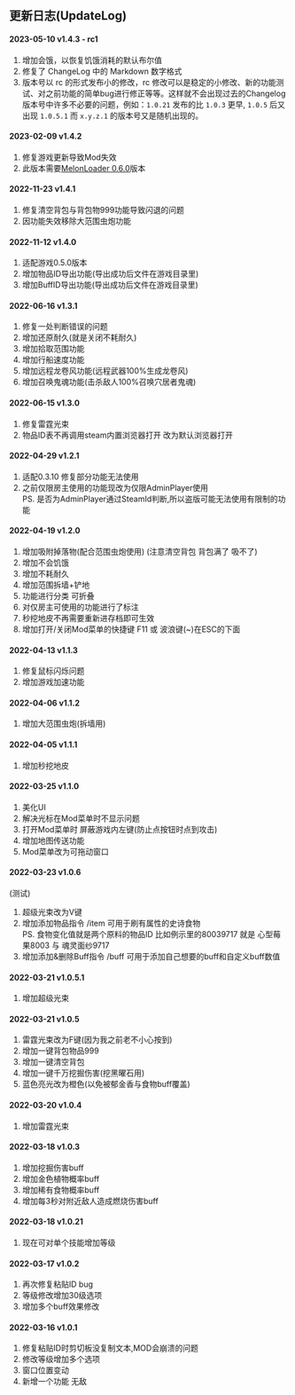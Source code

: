 ## 更新日志(UpdateLog)

#### 2023-05-10 v1.4.3 - rc1
1. 增加会饿，以恢复饥饿消耗的默认布尔值
2. 修复了 ChangeLog 中的 Markdown 数字格式
3. 版本号以 rc 的形式发布小的修改，rc 修改可以是稳定的小修改、新的功能测试、对之前功能的简单bug进行修正等等。这样就不会出现过去的Changelog版本号中许多不必要的问题，例如：`1.0.21` 发布的比 `1.0.3` 更早, `1.0.5` 后又出现 `1.0.5.1` 而 `x.y.z.1` 的版本号又是随机出现的。

#### 2023-02-09 v1.4.2
1. 修复游戏更新导致Mod失效  
2. 此版本需要[MelonLoader 0.6.0](https://github.com/LavaGang/MelonLoader/releases/tag/v0.6.0)版本

#### 2022-11-23 v1.4.1 
1. 修复清空背包与背包物999功能导致闪退的问题  
2. 因功能失效移除大范围虫炮功能

#### 2022-11-12 v1.4.0 
1. 适配游戏0.5.0版本  
2. 增加物品ID导出功能(导出成功后文件在游戏目录里)  
3. 增加BuffID导出功能(导出成功后文件在游戏目录里)  

#### 2022-06-16 v1.3.1
1. 修复一处判断错误的问题  
2. 增加还原耐久(就是关闭不耗耐久)  
3. 增加拾取范围功能  
4. 增加行船速度功能  
5. 增加远程龙卷风功能(远程武器100%生成龙卷风)  
6. 增加召唤鬼魂功能(击杀敌人100%召唤穴居者鬼魂)  

#### 2022-06-15 v1.3.0
1. 修复雷霆光束  
2. 物品ID表不再调用steam内置浏览器打开 改为默认浏览器打开  

#### 2022-04-29 v1.2.1  
1. 适配0.3.10 修复部分功能无法使用  
2. 之前仅限房主使用的功能现改为仅限AdminPlayer使用  
PS. 是否为AdminPlayer通过SteamId判断,所以盗版可能无法使用有限制的功能  

#### 2022-04-19 v1.2.0
1. 增加吸附掉落物(配合范围虫炮使用) (注意清空背包 背包满了 吸不了)  
2. 增加不会饥饿  
3. 增加不耗耐久  
4. 增加范围拆墙+铲地  
5. 功能进行分类 可折叠  
6. 对仅房主可使用的功能进行了标注  
7. 秒挖地皮不再需要重新进存档即可生效  
8. 增加打开/关闭Mod菜单的快捷键 F11 或 波浪键(~)在ESC的下面  

#### 2022-04-13 v1.1.3
1. 修复鼠标闪烁问题  
2. 增加游戏加速功能  

#### 2022-04-06 v1.1.2
1. 增加大范围虫炮(拆墙用)  

#### 2022-04-05 v1.1.1
1. 增加秒挖地皮  

#### 2022-03-25 v1.1.0
1. 美化UI  
2. 解决光标在Mod菜单时不显示问题  
3. 打开Mod菜单时 屏蔽游戏内左键(防止点按钮时点到攻击)  
4. 增加地图传送功能  
5. Mod菜单改为可拖动窗口  

#### 2022-03-23 v1.0.6
(测试)  
1. 超级光束改为V键  
2. 增加添加物品指令 /item 可用于刷有属性的史诗食物  
PS. 食物变化值就是两个原料的物品ID 比如例示里的80039717 就是 心型莓果8003 与 魂灵面纱9717   
3. 增加添加&删除Buff指令 /buff 可用于添加自己想要的buff和自定义buff数值   

#### 2022-03-21 v1.0.5.1
1. 增加超级光束  

#### 2022-03-21 v1.0.5
1. 雷霆光束改为F键(因为我之前老不小心按到)  
2. 增加一键背包物品999  
3. 增加一键清空背包  
4. 增加一键千万挖掘伤害(挖黑曜石用)  
5. 蓝色亮光改为橙色(以免被郁金香与食物buff覆盖)  

#### 2022-03-20 v1.0.4
1. 增加雷霆光束  

#### 2022-03-18 v1.0.3
1. 增加挖掘伤害buff  
2. 增加金色植物概率buff  
3. 增加稀有食物概率buff  
4. 增加每3秒对附近敌人造成燃烧伤害buff  

#### 2022-03-18 v1.0.21
1. 现在可对单个技能增加等级  

#### 2022-03-17 v1.0.2
1. 再次修复粘贴ID bug  
2. 等级修改增加30级选项  
3. 增加多个buff效果修改  

#### 2022-03-16 v1.0.1
1. 修复粘贴ID时剪切板没复制文本,MOD会崩溃的问题  
2. 修改等级增加多个选项  
3. 窗口位置变动  
4. 新增一个功能 无敌  
